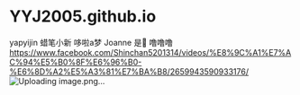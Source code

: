 # YYJ2005.github.io
yapyijin
蜡笔小新
哆啦a梦
Joanne 是🐖
噜噜噜
https://www.facebook.com/Shinchan5201314/videos/%E8%9C%A1%E7%AC%94%E5%B0%8F%E6%96%B0-%E6%8D%A2%E5%A3%81%E7%BA%B8/2659943590933176/
![Uploading image.png…]()

